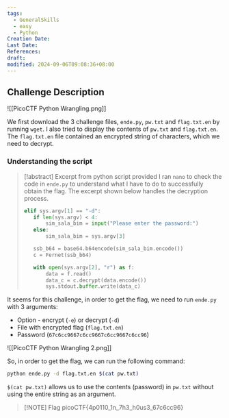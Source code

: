 ```yaml
---
tags:
  - GeneralSkills
  - easy
  - Python
Creation Date: 
Last Date: 
References: 
draft: 
modified: 2024-09-06T09:08:36+08:00
---
```

## Challenge Description
![[PicoCTF Python Wrangling.png]]

We first download the 3 challenge files, `ende.py`, `pw.txt` and `flag.txt.en` by running `wget`. I also tried to display the contents of `pw.txt` and `flag.txt.en`. The `flag.txt.en` file contained an encrypted string of characters, which we need to decrypt.

### Understanding the script
>[!abstract] Excerpt from python script provided
>I ran `nano` to check the code in `ende.py` to understand what I have to do to successfully obtain the flag. The excerpt shown below handles the decryption process.
>
>```python
>elif sys.argv[1] == "-d":
>    if len(sys.argv) < 4:
>        sim_sala_bim = input("Please enter the password:")
>    else:
>        sim_sala_bim = sys.argv[3]
>
>    ssb_b64 = base64.b64encode(sim_sala_bim.encode())
>    c = Fernet(ssb_b64)
>
>    with open(sys.argv[2], "r") as f:
>        data = f.read()
>        data_c = c.decrypt(data.encode())
>        sys.stdout.buffer.write(data_c)
>```

It seems for this challenge, in order to get the flag, we need to run `ende.py` with 3 arguments:
- Option - encrypt (`-e`) or decrypt (`-d`)
- File with encrypted flag (`flag.txt.en`)
- Password (`67c6cc9667c6cc9667c6cc9667c6cc96`)

![[PicoCTF Python Wrangling 2.png]]

So, in order to get the flag, we can run the following command: 

```bash
python ende.py -d flag.txt.en $(cat pw.txt)
```

`$(cat pw.txt)` allows us to use the contents (password) in `pw.txt` without using the entire string as an argument.

> [!NOTE] Flag
> picoCTF{4p0110_1n_7h3_h0us3_67c6cc96}